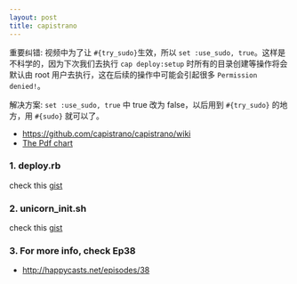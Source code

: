 ```yaml
---
layout: post
title: capistrano
---
```

重要纠错: 视频中为了让 `#{try_sudo}`生效，所以 `set :use_sudo, true`。这样是不科学的，因为下次我们去执行 `cap deploy:setup` 时所有的目录创建等操作将会默认由 root 用户去执行，这在后续的操作中可能会引起很多 `Permission denied!`。

解决方案: `set :use_sudo, true` 中 true 改为 false，以后用到 `#{try_sudo}` 的地方，用 `#{sudo}` 就可以了。

- <https://github.com/capistrano/capistrano/wiki>
- [The Pdf chart](https://github.com/capistrano/capistrano/wiki/2.x-Default-Deployment-Behaviour)

### 1. deploy.rb

check this [gist](https://gist.github.com/3977544)

### 2. unicorn_init.sh

check this [gist](https://gist.github.com/3977557)

### 3. For more info, check Ep38

- <http://happycasts.net/episodes/38>

